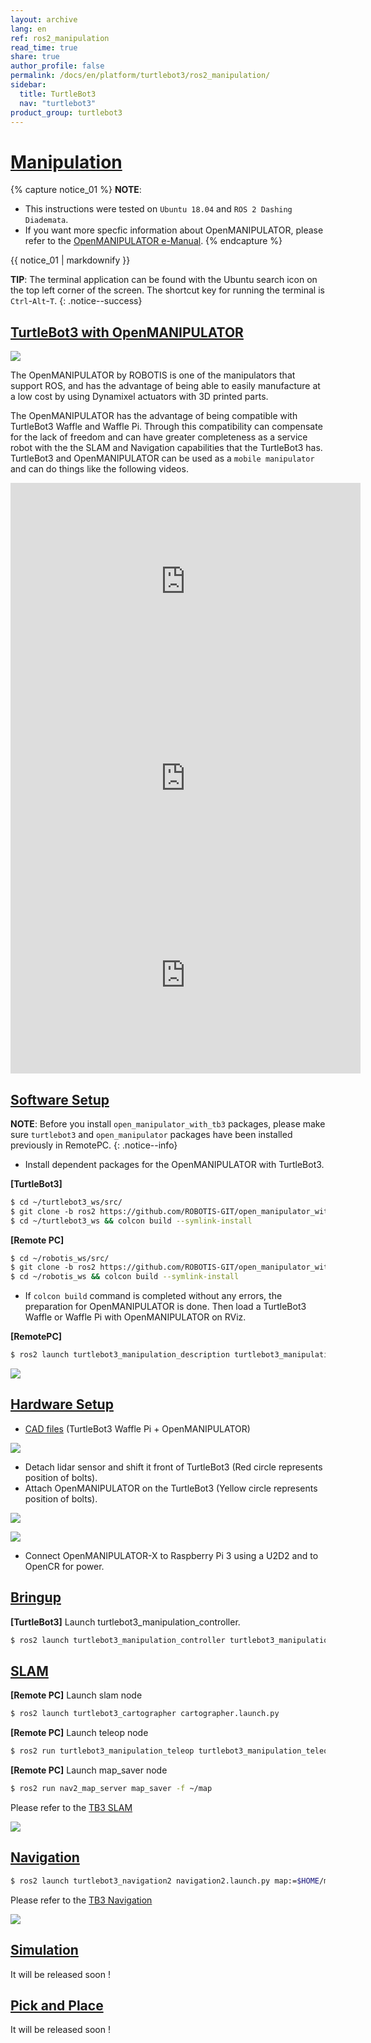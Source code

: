 ```yaml
---
layout: archive
lang: en
ref: ros2_manipulation
read_time: true
share: true
author_profile: false
permalink: /docs/en/platform/turtlebot3/ros2_manipulation/
sidebar:
  title: TurtleBot3
  nav: "turtlebot3"
product_group: turtlebot3
---
```


# [Manipulation](#manipulation)

{% capture notice_01 %}
**NOTE**:
- This instructions were tested on `Ubuntu 18.04` and `ROS 2 Dashing Diademata`.
- If you want more specfic information about OpenMANIPULATOR, please refer to the [OpenMANIPULATOR e-Manual](/docs/en/platform/openmanipulator/).
{% endcapture %}
<div class="notice--info">{{ notice_01 | markdownify }}</div>

**TIP**: The terminal application can be found with the Ubuntu search icon on the top left corner of the screen. The shortcut key for running the terminal is `Ctrl`-`Alt`-`T`.
{: .notice--success}

## [TurtleBot3 with OpenMANIPULATOR](#turtlebot3-with-openmanipulator)

![](/assets/images/platform/turtlebot3/manipulation/tb3_with_opm_logo.png)

The OpenMANIPULATOR by ROBOTIS is one of the manipulators that support ROS, and has the advantage of being able to easily manufacture at a low cost by using Dynamixel actuators with 3D printed parts.

The OpenMANIPULATOR has the advantage of being compatible with TurtleBot3 Waffle and Waffle Pi. Through this compatibility can compensate for the lack of freedom and can have greater completeness as a service robot with the the SLAM and Navigation capabilities that the TurtleBot3 has. TurtleBot3 and OpenMANIPULATOR can be used as a `mobile manipulator` and can do things like the following videos.

<iframe width="560" height="315" src="https://www.youtube.com/embed/Qhvk5cnX2hM" frameborder="0" allowfullscreen></iframe>

<iframe width="560" height="315" src="https://www.youtube.com/embed/P82pZsqpBg0" frameborder="0" allowfullscreen></iframe>

<iframe width="560" height="315" src="https://www.youtube.com/embed/DLOq8yNcCoE" frameborder="0" allowfullscreen></iframe>

## [Software Setup](#software-setup)

**NOTE**: Before you install `open_manipulator_with_tb3` packages, please make sure `turtlebot3` and `open_manipulator` packages have been installed previously in RemotePC.
{: .notice--info}

- Install dependent packages for the OpenMANIPULATOR with TurtleBot3.

**[TurtleBot3]**
```bash
$ cd ~/turtlebot3_ws/src/
$ git clone -b ros2 https://github.com/ROBOTIS-GIT/open_manipulator_with_tb3.git
$ cd ~/turtlebot3_ws && colcon build --symlink-install
```

**[Remote PC]**
```bash
$ cd ~/robotis_ws/src/
$ git clone -b ros2 https://github.com/ROBOTIS-GIT/open_manipulator_with_tb3.git
$ cd ~/robotis_ws && colcon build --symlink-install
```

- If `colcon build` command is completed without any errors, the preparation for OpenMANIPULATOR is done. Then load a TurtleBot3 Waffle or Waffle Pi with OpenMANIPULATOR on RViz.

**[RemotePC]**
```bash
$ ros2 launch turtlebot3_manipulation_description turtlebot3_manipulation_rviz.launch.py
```

![](/assets/images/platform/turtlebot3/manipulation/TurtleBot3_with_Open_Manipulator.png)

## [Hardware Setup](#hardware-setup)

- [CAD files](http://www.robotis.com/service/download.php?no=767) (TurtleBot3 Waffle Pi + OpenMANIPULATOR)

![](/assets/images/platform/turtlebot3/manipulation/hardware_setup.png)

- Detach lidar sensor and shift it front of TurtleBot3 (Red circle represents position of bolts).
- Attach OpenMANIPULATOR on the TurtleBot3 (Yellow circle represents position of bolts).

![](/assets/images/platform/turtlebot3/manipulation/assemble_points.png)

![](/assets/images/platform/turtlebot3/manipulation/assemble.png)

- Connect OpenMANIPULATOR-X to Raspberry Pi 3 using a U2D2 and to OpenCR for power.

## [Bringup](#bringup)

**[TurtleBot3]** Launch turtlebot3_manipulation_controller.
```bash
$ ros2 launch turtlebot3_manipulation_controller turtlebot3_manipulation_controller.launch.py
```
<!-- 
**[TurtleBot3]** Launch rpicamera node
```bash
$ ROS_NAMESPACE=om_with_tb3 roslaunch turtlebot3_bringup turtlebot3_rpicamera.launch
``` -->

## [SLAM](#slam)

**[Remote PC]** Launch slam node
```bash
$ ros2 launch turtlebot3_cartographer cartographer.launch.py
```

**[Remote PC]** Launch teleop node
```bash
$ ros2 run turtlebot3_manipulation_teleop turtlebot3_manipulation_teleop_keyboard
```

**[Remote PC]** Launch map_saver node
```bash
$ ros2 run nav2_map_server map_saver -f ~/map
```

Please refer to the [TB3 SLAM](http://emanual.robotis.com/docs/en/platform/turtlebot3/ros2_slam/#slam)

![](/assets/images/platform/turtlebot3/manipulation/open_manipulator_slam.png)

## [Navigation](#navigation)

```bash
$ ros2 launch turtlebot3_navigation2 navigation2.launch.py map:=$HOME/map.yaml
```

Please refer to the [TB3 Navigation](http://emanual.robotis.com/docs/en/platform/turtlebot3/ros2_navigation2/#navigation2)

![](/assets/images/platform/turtlebot3/manipulation/open_manipulator_navigation.png)

## [Simulation](#simulation)

It will be released soon ! 

<!-- - Load TurtleBot3 with OpenMANIPULATOR on Gazebo simulator and click `Play` button

```bash
$ export TURTLEBOT3_MODEL=${TB3_MODEL}
$ roslaunch open_manipulator_with_tb3_gazebo empty_world.launch
```

![](/assets/images/platform/turtlebot3/manipulation/open_manipulator_gazebo_1.png)

- Type `rostopic list` to check which topic is activated.

``` bash
$ rostopic list
```

``` bash
/clock
/gazebo/link_states
/gazebo/model_states
/gazebo/parameter_descriptions
/gazebo/parameter_updates
/gazebo/set_link_state
/gazebo/set_model_state
/gazebo_gui/parameter_descriptions
/gazebo_gui/parameter_updates
/gazebo_ros_control/pid_gains/gripper/parameter_descriptions
/gazebo_ros_control/pid_gains/gripper/parameter_updates
/gazebo_ros_control/pid_gains/gripper/state
/gazebo_ros_control/pid_gains/gripper_sub/parameter_descriptions
/gazebo_ros_control/pid_gains/gripper_sub/parameter_updates
/gazebo_ros_control/pid_gains/gripper_sub/state
/gazebo_ros_control/pid_gains/joint1/parameter_descriptions
/gazebo_ros_control/pid_gains/joint1/parameter_updates
/gazebo_ros_control/pid_gains/joint1/state
/gazebo_ros_control/pid_gains/joint2/parameter_descriptions
/gazebo_ros_control/pid_gains/joint2/parameter_updates
/gazebo_ros_control/pid_gains/joint2/state
/gazebo_ros_control/pid_gains/joint3/parameter_descriptions
/gazebo_ros_control/pid_gains/joint3/parameter_updates
/gazebo_ros_control/pid_gains/joint3/state
/gazebo_ros_control/pid_gains/joint4/parameter_descriptions
/gazebo_ros_control/pid_gains/joint4/parameter_updates
/gazebo_ros_control/pid_gains/joint4/state
/om_with_tb3/camera/parameter_descriptions
/om_with_tb3/camera/parameter_updates
/om_with_tb3/camera/rgb/camera_info
/om_with_tb3/camera/rgb/image_raw
/om_with_tb3/camera/rgb/image_raw/compressed
/om_with_tb3/camera/rgb/image_raw/compressed/parameter_descriptions
/om_with_tb3/camera/rgb/image_raw/compressed/parameter_updates
/om_with_tb3/camera/rgb/image_raw/compressedDepth
/om_with_tb3/camera/rgb/image_raw/compressedDepth/parameter_descriptions
/om_with_tb3/camera/rgb/image_raw/compressedDepth/parameter_updates
/om_with_tb3/camera/rgb/image_raw/theora
/om_with_tb3/camera/rgb/image_raw/theora/parameter_descriptions
/om_with_tb3/camera/rgb/image_raw/theora/parameter_updates
/om_with_tb3/cmd_vel
/om_with_tb3/gripper_position/command
/om_with_tb3/gripper_sub_position/command
/om_with_tb3/imu
/om_with_tb3/joint1_position/command
/om_with_tb3/joint2_position/command
/om_with_tb3/joint3_position/command
/om_with_tb3/joint4_position/command
/om_with_tb3/joint_states
/om_with_tb3/odom
/om_with_tb3/scan
/rosout
/rosout_agg
/tf
/tf_static
```

- OpenMANIPULATOR in Gazebo is controllered by ROS message. For example, to use below command make publish joint position (radian).

```bash
$ rostopic pub /om_with_tb3/joint4_position/command std_msgs/Float64 "data: -0.21" --once
``` -->

## [Pick and Place](#pick-and-place)

It will be released soon ! 

<!-- ```bash

We provide the pick and place example for mobile manipulation. This example is used [smach][smach](task-level architecture) to send action to robot.

### Bringup gazebo simulator

```bash
$ roslaunch open_manipulator_with_tb3_gazebo rooms.launch use_platform:=false
```

### Launch task controller


$ roslaunch open_manipulator_with_tb3_tools task_controller.launch 
```
**TIP**: Smach provides state graph. Try to run smach viewer and how to robot can pick and place. `rosrun smach_viewer smach_viewer.py`
{: .notice--success} 

![](/assets/images/platform/turtlebot3/manipulation/open_manipulator_pick.png)

![](/assets/images/platform/turtlebot3/manipulation/open_manipulator_place.png) -->


